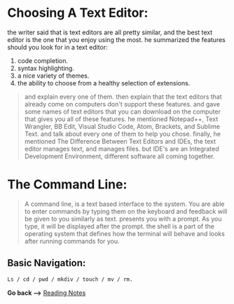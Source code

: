 # Choosing A Text Editor:

the writer said that is text editors are all pretty similar, and the best text editor is the one that you enjoy using the most.
he summarized the features should you look for in a text editor:

1. code completion.
2. syntax highlighting.
3. a nice variety of themes.
4. the ability to choose from a healthy selection of extensions.


>and explain every one of them. then explain that the text editors that already come on computers don't support these features. and gave some names of text editors that you can download on the computer that gives you all of these features.
he mentioned Notepad++, Text Wrangler, BB Edit, Visual Studio Code, Atom, Brackets, and Sublime Text. and talk about every one of them to help you chose.
finally, he mentioned The Difference Between Text Editors and IDEs, the text editor manages text, and manages files. but IDE's are an Integrated Development Environment, different software all coming together.



# The Command Line:

>A command line, is a text based interface to the system. You are able to enter commands by typing them on the keyboard and feedback will be given to you similarly as text. presents you with a prompt. As you type, it will be displayed after the prompt. 
the shell is a part of the operating system that defines how the terminal will behave and looks after running commands for you. 



## Basic Navigation:
```bash
Ls / cd / pwd / mkdiv / touch / mv / rm. 
```


**Go back -->** [Reading Notes](https://aseel-dweedar.github.io/reading-notes/)
